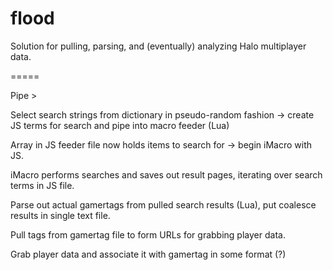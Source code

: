 flood
=====

Solution for pulling, parsing, and (eventually) analyzing Halo multiplayer data.

=====

Pipe >

Select search strings from dictionary in pseudo-random fashion -> create JS terms for search and pipe into macro feeder (Lua)

>>

Array in JS feeder file now holds items to search for -> begin iMacro with JS.

>>

iMacro performs searches and saves out result pages, iterating over search terms in JS file.

>>

Parse out actual gamertags from pulled search results (Lua), put coalesce results in single text file.

>>

Pull tags from gamertag file to form URLs for grabbing player data.

>> 

Grab player data and associate it with gamertag in some format (?)
